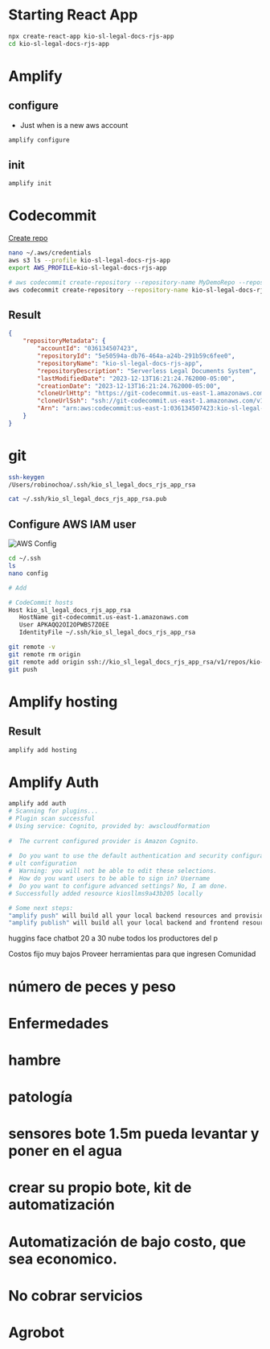 # Starting React App
```sh
npx create-react-app kio-sl-legal-docs-rjs-app
cd kio-sl-legal-docs-rjs-app
```

# Amplify

## configure

- Just when is a new aws account
```sh
amplify configure
```

## init

```sh
amplify init
```



# Codecommit

[Create repo](https://docs.aws.amazon.com/cli/latest/reference/codecommit/create-repository.html)

```sh
nano ~/.aws/credentials
aws s3 ls --profile kio-sl-legal-docs-rjs-app
export AWS_PROFILE=kio-sl-legal-docs-rjs-app

# aws codecommit create-repository --repository-name MyDemoRepo --repository-description "My demonstration repository" --tags Team=Saanvi
aws codecommit create-repository --repository-name kio-sl-legal-docs-rjs-app --repository-description "Serverless Legal Documents System" --tags Team=kio --region us-east-1 

```
## Result
```json
{
    "repositoryMetadata": {
        "accountId": "036134507423",
        "repositoryId": "5e50594a-db76-464a-a24b-291b59c6fee0",
        "repositoryName": "kio-sl-legal-docs-rjs-app",
        "repositoryDescription": "Serverless Legal Documents System",
        "lastModifiedDate": "2023-12-13T16:21:24.762000-05:00",
        "creationDate": "2023-12-13T16:21:24.762000-05:00",
        "cloneUrlHttp": "https://git-codecommit.us-east-1.amazonaws.com/v1/repos/kio-sl-legal-docs-rjs-app",
        "cloneUrlSsh": "ssh://git-codecommit.us-east-1.amazonaws.com/v1/repos/kio-sl-legal-docs-rjs-app",
        "Arn": "arn:aws:codecommit:us-east-1:036134507423:kio-sl-legal-docs-rjs-app"
    }
}
```

# git

```sh
ssh-keygen
/Users/robinochoa/.ssh/kio_sl_legal_docs_rjs_app_rsa

cat ~/.ssh/kio_sl_legal_docs_rjs_app_rsa.pub

```

## Configure AWS IAM user

![AWS Config](_images/aws_iam_ssh_config.png)

```sh
cd ~/.ssh
ls
nano config

# Add

# CodeCommit hosts
Host kio_sl_legal_docs_rjs_app_rsa
   HostName git-codecommit.us-east-1.amazonaws.com
   User APKAQQ2OI2OPWBS7ZOEE
   IdentityFile ~/.ssh/kio_sl_legal_docs_rjs_app_rsa
```


```sh
git remote -v
git remote rm origin
git remote add origin ssh://kio_sl_legal_docs_rjs_app_rsa/v1/repos/kio-sl-legal-docs-rjs-app
git push
```


# Amplify hosting

## Result
```sh
amplify add hosting
```


# Amplify Auth

```sh
amplify add auth
# Scanning for plugins...
# Plugin scan successful
# Using service: Cognito, provided by: awscloudformation
 
#  The current configured provider is Amazon Cognito. 
 
#  Do you want to use the default authentication and security configuration? Defa
# ult configuration
#  Warning: you will not be able to edit these selections. 
#  How do you want users to be able to sign in? Username
#  Do you want to configure advanced settings? No, I am done.
# Successfully added resource kiosllms9a43b205 locally

# Some next steps:
"amplify push" will build all your local backend resources and provision it in the cloud
"amplify publish" will build all your local backend and frontend resources (if you have hosting category added) and provision it in the cloud
```

huggins face
chatbot
20 a 30 nube
todos los productores del p

Costos fijo muy bajos
Proveer herramientas para que ingresen 
Comunidad 

# número de peces y peso
# Enfermedades
# hambre
# patología
# sensores bote 1.5m pueda levantar y poner en el agua
# crear su propio bote, kit de automatización 
# Automatización de bajo costo, que sea economico. 
# No cobrar servicios
# Agrobot

